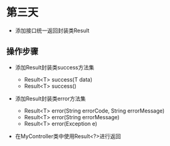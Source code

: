 # 第三天

+ 添加接口统一返回封装类Result

## 操作步骤

+ 添加Result封装类success方法集
  + Result\<T> success(T data)
  + Result\<T> success()
+ 添加Result封装类error方法集
  + Result\<T> error(String errorCode, String errorMessage)
  + Result\<T> error(String errorMessage)
  + Result\<T> error(Exception e)

+ 在MyController类中使用Result<?>进行返回

